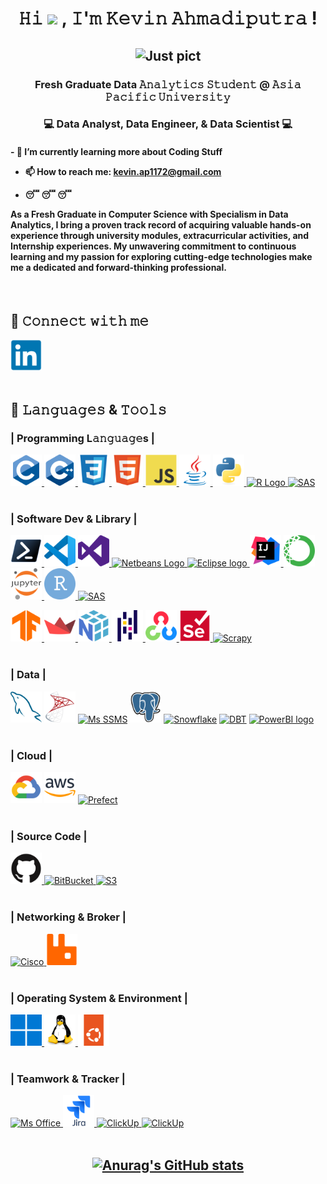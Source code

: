 <h1 align = "center">
𝙷𝚒 <img src="https://raw.githubusercontent.com/MartinHeinz/MartinHeinz/master/wave.gif" width = "30px"> , 𝙸'𝚖 𝙺𝚎𝚟𝚒𝚗 𝙰𝚑𝚖𝚊𝚍𝚒𝚙𝚞𝚝𝚛𝚊 !</h1>


<h2 align = "center">
    <img src="https://camo.githubusercontent.com/7de37139d0b4c1ce40865e799b446c0e963a3dd8fb68d239707237c40604fa3d/68747470733a2f2f63646e2e6472696262626c652e636f6d2f75736572732f3733303730332f73637265656e73686f74732f363538313234332f6176656e746f2e676966" alt="Just pict" width="600x" height="400px"/>
</h2>


<h3 align= "center">
Fresh Graduate Data 𝙰𝚗𝚊𝚕𝚢𝚝𝚒𝚌𝚜 𝚂𝚝𝚞𝚍𝚎𝚗𝚝 @ 𝙰𝚜𝚒𝚊 𝙿𝚊𝚌𝚒𝚏𝚒𝚌 𝚄𝚗𝚒𝚟𝚎𝚛𝚜𝚒𝚝𝚢 
<h3 align= "center"> 💻 Data Analyst, Data Engineer, & Data Scientist 💻 </h3>

  
<h4>
- 🌱 I’m currently learning more about Coding Stuff

- 📫 How to reach me: kevin.ap1172@gmail.com
 
- 😴 😴 😴
  
As a Fresh Graduate in Computer Science with Specialism in Data Analytics, I bring a proven track record of acquiring valuable hands-on experience through university modules, extracurricular activities, and Internship experiences. My unwavering commitment to continuous learning and my passion for exploring cutting-edge technologies make me a dedicated and forward-thinking professional.
</h4>
<br>


<h2> 📱 𝙲𝚘𝚗𝚗𝚎𝚌𝚝 𝚠𝚒𝚝𝚑 𝚖𝚎 </h2>
<a href="https://www.linkedin.com/in/kevin-ahmadi/" target="_blank" rel="noreferrer"> <img src="https://raw.githubusercontent.com/devicons/devicon/2ae2a900d2f041da66e950e4d48052658d850630/icons/linkedin/linkedin-original.svg" alt="linkedin logo" width = "50px" height = "50px"> </a> </h2>
<br>
<br>


<h2> 🧰 𝙻𝚊𝚗𝚐𝚞𝚊𝚐𝚎𝚜 & 𝚃𝚘𝚘𝚕𝚜 </h2>
<h3> | Programming L𝚊𝚗𝚐𝚞𝚊𝚐𝚎s | </h3>
<a href="https://www.cprogramming.com/" target="_blank" rel="noreferrer"> <img src="https://raw.githubusercontent.com/devicons/devicon/master/icons/c/c-original.svg" alt="c" width="50px" height="50px"/> </a> 
<a href="https://www.w3schools.com/cpp/" target="_blank" rel="noreferrer"> <img src="https://raw.githubusercontent.com/devicons/devicon/master/icons/cplusplus/cplusplus-original.svg" alt="cplusplus" width="50px" height="50px"/> </a>
<a href="https://www.w3schools.com/css/" target="_blank" rel="noreferrer"> <img src="https://raw.githubusercontent.com/devicons/devicon/2ae2a900d2f041da66e950e4d48052658d850630/icons/css3/css3-original.svg " alt="CSS logo" width = "50px" height = "50px"> </a>
<a href="https://www.w3.org/html/" target="_blank" rel="noreferrer"> <img src="https://raw.githubusercontent.com/devicons/devicon/2ae2a900d2f041da66e950e4d48052658d850630/icons/html5/html5-original.svg" alt="html5" width="50px" height="50px"/> </a>
<a href="https://www.java.com" target="_blank" rel="noreferrer">  <img src="https://raw.githubusercontent.com/devicons/devicon/6910f0503efdd315c8f9b858234310c06e04d9c0/icons/javascript/javascript-original.svg" alt="Javascript logo" width = "50px" height = "50px">  </a>
<a href="https://www.java.com" target="_blank" rel="noreferrer">  <img src="https://raw.githubusercontent.com/devicons/devicon/2ae2a900d2f041da66e950e4d48052658d850630/icons/java/java-original.svg " alt="JAVA logo" width = "50px" height = "50px">  </a>
<a href="https://www.python.org" target="_blank" rel="noreferrer"> <img src="https://raw.githubusercontent.com/devicons/devicon/2ae2a900d2f041da66e950e4d48052658d850630/icons/python/python-original.svg" alt="PYP logo" width = "50px" height = "50px"> </a>
<a href="https://www.r-project.org/" target="_blank" rel="noreferrer"> <img src="https://upload.wikimedia.org/wikipedia/commons/thumb/1/1b/R_logo.svg/2560px-R_logo.svg.png" alt="R Logo" width = "50px" height = "50px"> </a>
<a href="https://www.sas.com/el_gr/software/on-demand-for-academics.html" target="_blank" rel="noreferrer"> <img src="https://abrudz.github.io/logos/SAS.svg" alt="SAS" width = "50px" height = "50x"> </a>
<br>
<br>


<h3> | Software Dev & Library | </h3>
<a href="https://learn.microsoft.com/en-us/powershell/scripting/install/installing-powershell-on-windows?view=powershell-7.4" target="_blank" rel="noreferrer"> <img src="https://raw.githubusercontent.com/devicons/devicon/6910f0503efdd315c8f9b858234310c06e04d9c0/icons/powershell/powershell-original.svg" alt="PowerShell" width = "50px" height = "50px"> </a>
<a href="https://code.visualstudio.com/" target="_blank" rel="noreferrer"> <img src="https://raw.githubusercontent.com/devicons/devicon/6910f0503efdd315c8f9b858234310c06e04d9c0/icons/vscode/vscode-original.svg" alt="VS Code logo" width = "50px" height = "50px"> </a>
<a href="https://visualstudio.microsoft.com/" target="_blank" rel="noreferrer"> <img src="https://raw.githubusercontent.com/devicons/devicon/2ae2a900d2f041da66e950e4d48052658d850630/icons/visualstudio/visualstudio-plain.svg" alt="V Studio logo" width = "50px" height = "50px"> </a>
<a href="https://netbeans.apache.org/download/index.html" target="_blank" rel="noreferrer"> <img src="https://upload.wikimedia.org/wikipedia/commons/thumb/9/98/Apache_NetBeans_Logo.svg/1200px-Apache_NetBeans_Logo.svg.png" alt="Netbeans Logo" width = "50px" height = "60px"> </a>
<a href="https://www.eclipse.org/" target="_blank" rel="noreferrer"> <img src="https://cdn.freebiesupply.com/logos/large/2x/eclipse-11-logo-png-transparent.png" alt="Eclipse logo" width = "50px" height = "50x"> </a>
<a href="https://www.jetbrains.com/idea/" target="_blank" rel="noreferrer"> <img src="https://raw.githubusercontent.com/devicons/devicon/6910f0503efdd315c8f9b858234310c06e04d9c0/icons/intellij/intellij-original.svg" alt="Intellj" width = "50px" height = "50x"> </a>
<a href="https://www.anaconda.com/" target="_blank" rel="noreferrer"> <img src="https://raw.githubusercontent.com/devicons/devicon/6910f0503efdd315c8f9b858234310c06e04d9c0/icons/anaconda/anaconda-original.svg" alt="Anaconda" width = "50px" height = "50x"> </a>
<a href="https://jupyter.org/" target="_blank" rel="noreferrer"> <img src="https://raw.githubusercontent.com/devicons/devicon/6910f0503efdd315c8f9b858234310c06e04d9c0/icons/jupyter/jupyter-original-wordmark.svg" alt="Jupyter" width = "50px" height = "50x"> </a>
<a href="https://posit.co/download/rstudio-desktop/" target="_blank" rel="noreferrer"> <img src="https://raw.githubusercontent.com/devicons/devicon/6910f0503efdd315c8f9b858234310c06e04d9c0/icons/rstudio/rstudio-original.svg" alt="RStudio" width = "50px" height = "50x"> </a>
<a href="https://www.sas.com/el_gr/software/on-demand-for-academics.html" target="_blank" rel="noreferrer"> <img src="https://abrudz.github.io/logos/SAS.svg" alt="SAS" width = "50px" height = "50x"> </a>

<a href="https://www.tensorflow.org/" target="_blank" rel="noreferrer"> <img src="https://raw.githubusercontent.com/devicons/devicon/6910f0503efdd315c8f9b858234310c06e04d9c0/icons/tensorflow/tensorflow-original.svg" alt="TensorFlow" width = "50px" height = "50x"> </a>
<a href="https://streamlit.io/" target="_blank" rel="noreferrer"> <img src="https://raw.githubusercontent.com/devicons/devicon/6910f0503efdd315c8f9b858234310c06e04d9c0/icons/streamlit/streamlit-original.svg" alt="Streamlit" width = "50px" height = "50x"> </a>
<a href="https://numpy.org/" target="_blank" rel="noreferrer"> <img src="https://raw.githubusercontent.com/devicons/devicon/6910f0503efdd315c8f9b858234310c06e04d9c0/icons/numpy/numpy-original.svg" alt="Numpy" width = "50px" height = "50x"> </a>
<a href="https://pandas.pydata.org/" target="_blank" rel="noreferrer"> <img src="https://raw.githubusercontent.com/devicons/devicon/6910f0503efdd315c8f9b858234310c06e04d9c0/icons/pandas/pandas-original.svg" alt="Panda" width = "50px" height = "50x"> </a>
<a href="https://opencv.org/" target="_blank" rel="noreferrer"> <img src="https://raw.githubusercontent.com/devicons/devicon/6910f0503efdd315c8f9b858234310c06e04d9c0/icons/opencv/opencv-original.svg" alt="OpenCV" width = "50px" height = "50x"> </a>
<a href="https://www.selenium.dev/" target="_blank" rel="noreferrer"> <img src="https://raw.githubusercontent.com/devicons/devicon/6910f0503efdd315c8f9b858234310c06e04d9c0/icons/selenium/selenium-original.svg" alt="Selenium" width = "50px" height = "50x"> </a>
<a href="https://scrapy.org/" target="_blank" rel="noreferrer"> <img src="https://scrapeops.io/img/sdk-icons/scrapy-logo.png" alt="Scrapy" width = "50px" height = "50x"> </a>
<br>
<br>


<h3> | Data | </h3>
<a href="https://www.mysql.com/" target="_blank" rel="noreferrer"> <img src="https://raw.githubusercontent.com/devicons/devicon/6910f0503efdd315c8f9b858234310c06e04d9c0/icons/mysql/mysql-original.svg" alt="MySQL Logo" width = "50px" height = "50px"></a>
<a href="https://www.microsoft.com/en-us/sql-server/sql-server-downloads" target="_blank" rel="noreferrer"> <img src="https://raw.githubusercontent.com/devicons/devicon/6910f0503efdd315c8f9b858234310c06e04d9c0/icons/microsoftsqlserver/microsoftsqlserver-original.svg" alt="Ms Server" width = "50px" height = "50px"></a>
<a href="https://learn.microsoft.com/en-us/sql/ssms/download-sql-server-management-studio-ssms?view=sql-server-ver16" target="_blank" rel="noreferrer"> <img src="https://www.edureka.co/blog/wp-content/uploads/2019/10/logo.png" alt="Ms SSMS" width = "50px" height = "50px"></a>
<a href="https://www.postgresql.org/" target="_blank" rel="noreferrer"> <img src="https://raw.githubusercontent.com/devicons/devicon/6910f0503efdd315c8f9b858234310c06e04d9c0/icons/postgresql/postgresql-original.svg" alt="Postgre" width = "50px" height = "50px"></a>
<a href="https://www.snowflake.com/en/" target="_blank" rel="noreferrer"> <img src="https://cdn.icon-icons.com/icons2/2699/PNG/512/snowflake_logo_icon_167979.png" alt="Snowflake" width = "50px" height = "50px"></a>
<a href="https://www.getdbt.com/product/dbt-cloud" target="_blank" rel="noreferrer"> <img src="https://seeklogo.com/images/D/dbt-logo-500AB0BAA7-seeklogo.com.png" alt="DBT" width = "50px" height = "50px"></a>
<a href="https://powerbi.microsoft.com/en-us/" target="_blank" rel="noreferrer"> <img src="https://banner2.cleanpng.com/20181110/vfu/kisspng-power-bi-business-intelligence-microsoft-azure-mic-office-365-d-nieuwe-cloud-omgeving-dynamics-on-5be7b364c21ac6.3427992715419113967951.jpg" alt="PowerBI logo" width = "50px" height = "50px"> </a>
<br>
<br>


<h3> | Cloud | </h3>
<a href="https://console.cloud.google.com/welcome?project=idyllic-striker-359704" target="_blank" rel="noreferrer"> <img src="https://raw.githubusercontent.com/devicons/devicon/6910f0503efdd315c8f9b858234310c06e04d9c0/icons/googlecloud/googlecloud-original.svg" alt="Google Cloud" width = "50px" height = "50px"></a>
<a href="https://aws.amazon.com/" target="_blank" rel="noreferrer"> <img src="https://raw.githubusercontent.com/devicons/devicon/6910f0503efdd315c8f9b858234310c06e04d9c0/icons/amazonwebservices/amazonwebservices-original-wordmark.svg" alt="AWS" width = "50px" height = "50px"></a>
<a href="https://www.prefect.io/" target="_blank" rel="noreferrer"> <img src="https://yt3.googleusercontent.com/2md0w2YkVhb_Qxgq1bLBphjalk_uPxoryiBa7IeXYcN5A03u2Xvrbje89v7IILGTbkJHl59v=s900-c-k-c0x00ffffff-no-rj" alt="Prefect" width = "50px" height = "50px"></a>
<br>
<br>


<h3> | Source Code | </h3>
<a href="https://github.com/" target="_blank" rel="noreferrer"> <img src="https://raw.githubusercontent.com/devicons/devicon/2ae2a900d2f041da66e950e4d48052658d850630/icons/github/github-original.svg" alt="Github Logo" width = "50px" height = "50px"> </a>
<a href="https://bitbucket.org/product" target="_blank" rel="noreferrer"> <img src="https://cdn4.iconfinder.com/data/icons/logos-and-brands/512/44_Bitbucket_logo_logos-512.png" alt="BitBucket" width = "50px" height = "50px"> </a> 
<a href="https://aws.amazon.com/s3/" target="_blank" rel="noreferrer"> <img src="https://upload.wikimedia.org/wikipedia/commons/thumb/b/bc/Amazon-S3-Logo.svg/1712px-Amazon-S3-Logo.svg.png" alt="S3" width = "50px" height = "50px"> </a> 
<br>
<br>


<h3> | Networking & Broker | </h3>
<a href="https://www.cisco.com/" target="_blank" rel="noreferrer"> <img src="https://upload.wikimedia.org/wikipedia/commons/thumb/0/08/Cisco_logo_blue_2016.svg/800px-Cisco_logo_blue_2016.svg.png" alt="Cisco" width="50px" height="50px"/> </a> 
<a href="https://www.rabbitmq.com/" target="_blank" rel="noreferrer"> <img src="https://raw.githubusercontent.com/devicons/devicon/6910f0503efdd315c8f9b858234310c06e04d9c0/icons/rabbitmq/rabbitmq-original.svg" alt="RabbitMQ" width="50px" height="50px"/> </a> 
<br>
<br>

<h3> | Operating System & Environment | </h3>
<a href="https://www.microsoft.com/en-us/windows?r=1" target="_blank" rel="noreferrer"> <img src="https://raw.githubusercontent.com/devicons/devicon/6910f0503efdd315c8f9b858234310c06e04d9c0/icons/windows11/windows11-original.svg" alt="Windows" width = "50px" height = "50px"> </a>
<a href="https://www.linux.org/pages/download//" target="_blank" rel="noreferrer"> <img src="https://raw.githubusercontent.com/devicons/devicon/6910f0503efdd315c8f9b858234310c06e04d9c0/icons/linux/linux-original.svg" alt="Linux" width = "50px" height = "50px"> </a>
<a href="https://ubuntu.com/" target="_blank" rel="noreferrer"> <img src="https://raw.githubusercontent.com/devicons/devicon/6910f0503efdd315c8f9b858234310c06e04d9c0/icons/ubuntu/ubuntu-original.svg" alt="Ubuntu" width = "50px" height = "50px"> </a>
<br>
<br>


<h3> | Teamwork & Tracker | </h3>
<a href="https://www.office.com/" rel="noreferrer"> <img src="https://upload.wikimedia.org/wikipedia/commons/thumb/0/0c/Microsoft_Office_logo_%282013%E2%80%932019%29.svg/1728px-Microsoft_Office_logo_%282013%E2%80%932019%29.svg.png" alt="Ms Office" width = "50px" height = "50px"> </a>
<a href="https://www.atlassian.com/software/jira/guides/getting-started/introduction#what-is-jira-software"_blank" rel="noreferrer"> <img src="https://raw.githubusercontent.com/devicons/devicon/6910f0503efdd315c8f9b858234310c06e04d9c0/icons/jira/jira-original-wordmark.svg" alt="Jira" width = "50px" height = "50px"> </a>
<a href="https://clickup.com/" rel="noreferrer"> <img src="https://clickup.com/images/for-se-page/clickup.png" alt="ClickUp" width = "50px" height = "50px"> </a>
<a href="https://slack.com/" rel="noreferrer"> <img src="https://upload.wikimedia.org/wikipedia/commons/thumb/d/d5/Slack_icon_2019.svg/2048px-Slack_icon_2019.svg.png" alt="ClickUp" width = "50px" height = "50px"> </a>
<br>
<br>


<h2 align = "center">
  
[![Anurag's GitHub stats](https://github-readme-stats.vercel.app/api?username=VizDz&show_icons=true&theme=radical)](https://github.com/VizDz/github-readme-stats)

</h2>



<br>




